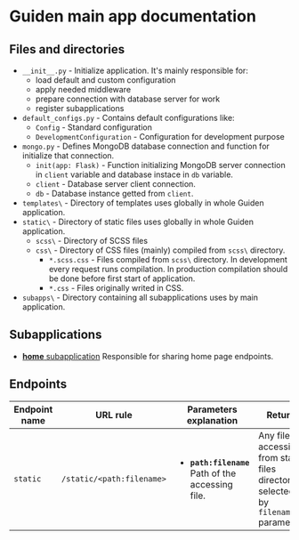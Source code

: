 # Guiden main app documentation
## Files and directories
- `__init__.py` - Initialize application. It's mainly responsible for:
    + load default and custom configuration
    + apply needed middleware
    + prepare connection with database server for work
    + register subapplications
- `default_configs.py` - Contains default configurations like:
    + `Config` - Standard configuration
    + `DevelopmentConfiguration` - Configuration for development purpose
- `mongo.py` - Defines MongoDB database connection and function for initialize that connection.
    + `init(app: Flask)` - Function initializing MongoDB server connection in `client` variable and database instace in `db` variable.
    + `client` - Database server client connection.
    + `db` - Database instance getted from `client`.
- `templates\` - Directory of templates uses globally in whole Guiden application.
- `static\` - Directory of static files uses globally in whole Guiden application.
    + `scss\` - Directory of SCSS files
    + `css\` - Directory of CSS files (mainly) compiled from `scss\` directory.
        - `*.scss.css` - Files compiled from `scss\` directory. In development every request runs compilation. In production compilation should be done before first start of application.
        - `*.css` - Files originally writed in CSS.
- `subapps\` - Directory containing all subapplications uses by main application.

## Subapplications
- [**home** subapplication](.\subapps\home\home.md)
    Responsible for sharing home page endpoints.

## Endpoints
<table>
    <thead>
        <tr>
            <th>Endpoint name</th>
            <th>URL rule</th>
            <th>Parameters explanation</th>
            <th>Return</th>
            <th>Description</th>
        </tr>
    </thead>
    <tbody>
        <tr>
            <td><code>static</code></td>
            <td><code>/static/&lt;path:filename&gt;</code></td>
            <td>
                <ul>
                    <li>
                        <b><code>path:filename</code></b>
                        <br>Path of the accessing file.
                    </li>
                </ul>
            </td>
            <td>Any file accessible from static files directory, selected by <code>filename</code> parameter.</td>
            <td>Returns file selected by <code>filename</code> parameter from static files directory.</td>
        </tr>
    </tbody>
</table>

